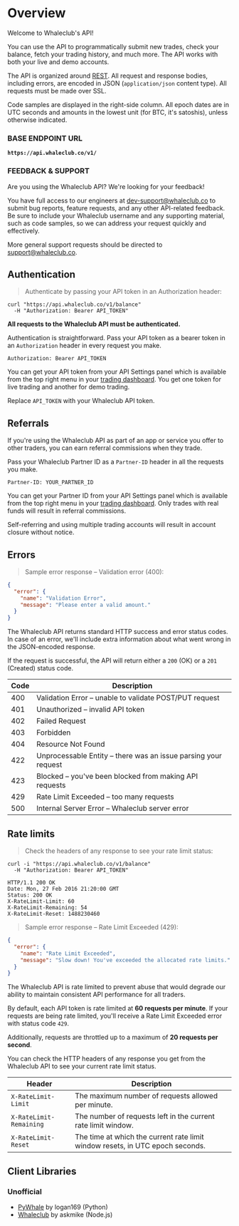 # Overview

Welcome to Whaleclub's API! 

You can use the API to programmatically submit new trades, check your balance, fetch your trading history, and much more. The API works with both your live and demo accounts.

The API is organized around <a href='https://en.wikipedia.org/wiki/Representational_State_Transfer' target='_blank'>REST</a>. All request and response bodies, including errors, are encoded in JSON (`application/json` content type). All requests must be made over SSL.

Code samples are displayed in the right-side column. All epoch dates are in UTC seconds and amounts in the lowest unit (for BTC, it's satoshis), unless otherwise indicated.

### BASE ENDPOINT URL

**`https://api.whaleclub.co/v1/`**

### FEEDBACK & SUPPORT

Are you using the Whaleclub API? We're looking for your feedback! 

You have full access to our engineers at [dev-support@whaleclub.co](mailto:dev-support@whaleclub.co) to submit bug reports, feature requests, and any other API-related feedback. Be sure to include your Whaleclub username and any supporting material, such as code samples, so we can address your request quickly and effectively.

More general support requests should be directed to [support@whaleclub.co](mailto:support@whaleclub.co).

## Authentication

> Authenticate by passing your API token in an Authorization header:

```shell
curl "https://api.whaleclub.co/v1/balance"
  -H "Authorization: Bearer API_TOKEN"
```

**All requests to the Whaleclub API must be authenticated.**

Authentication is straightforward. Pass your API token as a bearer token in an `Authorization` header in every request you make. 

`Authorization: Bearer API_TOKEN`

You can get your API token from your API Settings panel which is available from the top right menu in your [trading dashboard](https://trade.whaleclub.co/trade). You get one token for live trading and another for demo trading.

<aside class="notice">
Replace <code>API_TOKEN</code> with your Whaleclub API token.
</aside>

## Referrals

If you're using the Whaleclub API as part of an app or service you offer to other traders, you can earn referral commissions when they trade.

Pass your Whaleclub Partner ID as a `Partner-ID` header in all the requests you make.

`Partner-ID: YOUR_PARTNER_ID`

You can get your Partner ID from your API Settings panel which is available from the top right menu in your [trading dashboard](https://trade.whaleclub.co/trade). Only trades with real funds will result in referral commissions.

<aside class="warning">
Self-referring and using multiple trading accounts will result in account closure without notice.
</aside>

## Errors

> Sample error response – Validation error (400):

```json
{
  "error": {
    "name": "Validation Error",
    "message": "Please enter a valid amount."
  }
}
```

The Whaleclub API returns standard HTTP success and error status codes. In case of an error, we'll include extra information about what went wrong in the JSON-encoded response.

If the request is successful, the API will return either a `200` (OK) or a `201` (Created) status code. 

Code | Description
---------- | -------
400 | Validation Error – unable to validate POST/PUT request
401 | Unauthorized – invalid API token
402 | Failed Request
403 | Forbidden
404 | Resource Not Found
422 | Unprocessable Entity – there was an issue parsing your request
423 | Blocked – you've been blocked from making API requests
429 | Rate Limit Exceeded – too many requests
500 | Internal Server Error – Whaleclub server error

## Rate limits

> Check the headers of any response to see your rate limit status:

```shell
curl -i "https://api.whaleclub.co/v1/balance"
  -H "Authorization: Bearer API_TOKEN"

HTTP/1.1 200 OK
Date: Mon, 27 Feb 2016 21:20:00 GMT
Status: 200 OK
X-RateLimit-Limit: 60
X-RateLimit-Remaining: 54
X-RateLimit-Reset: 1488230460
```

> Sample error response – Rate Limit Exceeded (429):

```json
{
  "error": {
    "name": "Rate Limit Exceeded",
    "message": "Slow down! You've exceeded the allocated rate limits."
  }
}
```

The Whaleclub API is rate limited to prevent abuse that would degrade our ability to maintain consistent API performance for all traders. 

By default, each API token is rate limited at **60 requests per minute**. If your requests are being rate limited, you'll receive a Rate Limit Exceeded error with status code `429`.

Additionally, requests are throttled up to a maximum of **20 requests per second**.

You can check the HTTP headers of any response you get from the Whaleclub API to see your current rate limit status.

Header | Description
---------- | -------
<code>X-RateLimit-Limit</code> | The maximum number of requests allowed per minute.
<code>X-RateLimit-Remaining</code> | The number of requests left in the current rate limit window.
<code>X-RateLimit-Reset</code> | The time at which the current rate limit window resets, in UTC epoch seconds.

## Client Libraries

### Unofficial

* [PyWhale](https://github.com/logan169/PyWhale) by logan169 (Python)
* [Whaleclub](https://github.com/askmike/whaleclub) by askmike (Node.js)